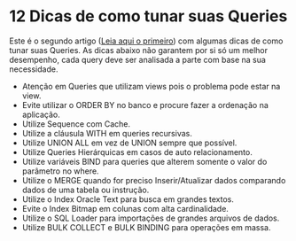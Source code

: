 # 12 Dicas de como tunar suas Queries

Este é o segundo artigo ([Leia aqui o primeiro](https://andreirubino.github.io/16-Dicas-de-como-tunar-suas-Queries/))
com algumas dicas de como tunar suas Queries. As dicas abaixo não garantem por si só um melhor desempenho, cada query deve ser analisada a parte com base na sua necessidade.

-	Atenção em Queries que utilizam views pois o problema pode estar na view.
-	Evite utilizar o ORDER BY no banco e procure fazer a ordenação na aplicação. 
-	Utilize Sequence com Cache.
-	Utilize a cláusula WITH em queries recursivas.
-	Utilize UNION ALL em vez de UNION sempre que possível.
-	Utilize Queries Hierárquicas em casos de auto relacionamento.
-	Utilize variáveis BIND para queries que alterem somente o valor do parâmetro no where.
-	Utilize o MERGE quando for preciso Inserir/Atualizar dados comparando dados de uma tabela ou instrução.
-	Utilize o Index Oracle Text para busca em grandes textos. 
-	Evite o Index Bitmap em colunas com alta cardinalidade.
-	Utilize o SQL Loader para importações de grandes arquivos de dados.
-	Utilize BULK COLLECT e BULK BINDING para operações em massa.
